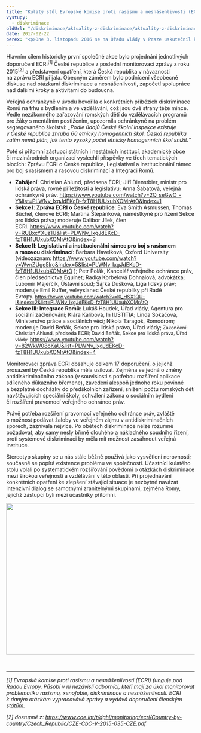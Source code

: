 ```yaml
---
title: "Kulatý stůl Evropské komise proti rasismu a nesnášenlivosti (ECRI)"
vystupy:
  - diskriminace
oldUrl: "/diskriminace/aktuality-z-diskriminace/aktuality-z-diskriminace-2017/kulaty-stul-evropske-komise-proti-rasismu-a-nesnasenlivosti-ecri/"
date: 2017-02-22
perex: "<p>Dne 3. listopadu 2016 se na Úřadu vlády v Praze uskutečnil kulatý stůl „Proti rasové diskriminaci a nesnášenlivosti v České republice“. Akci pořádala ECRI  ve spolupráci s ministrem pro lidská práva, rovné příležitosti a legislativu Jiřím Dienstbierem a veřejnou ochránkyní práv Annou Šabatovou.</p>"
---
```


<!-- imported from the old website -->

<p>Hlavním cílem historicky první společné akce bylo projednání jednotlivých doporučení ECRI<sup>[1]</sup> České republice z poslední monitorovací zprávy z roku 2015<sup>[2]</sup> a představení opatření, která Česká republika v návaznosti na zprávu ECRI přijala. Obecným záměrem bylo podnícení všeobecné diskuse nad otázkami diskriminace a nesnášenlivosti, započetí spolupráce nad dalšími kroky a aktivitami do budoucna.</p> <p>Veřejná ochránkyně v úvodu hovořila o konkrétních příbězích diskriminace Romů na trhu s bydlením a ve vzdělávání, což jsou dvě strany téže mince. Vedle nezákonného zařazování romských dětí do vzdělávacích programů pro žáky s mentálním postižením, upozornila ochránkyně na problém segregovaného školství: <i>„Podle údajů České školní inspekce existuje v České republice zhruba 60 etnicky homogenních škol. Česká republika zatím nemá plán, jak tento vysoký počet etnicky homogenních škol snížit.“ </i></p> <p>Poté si přítomní zástupci státních i nestátních institucí, akademické obce či mezinárodních organizací vyslechli příspěvky ve třech tematických blocích: Zprávu ECRI o České republice, Legislativní a institucionální rámec pro boj s rasismem a rasovou diskriminací a Integraci Romů.</p><ul><li><b>Zahájení</b>: Christian Ahlund, předsena ECRI; Jiří Dienstbier, ministr pro lidská práva, rovné příležitosti a legislativu; Anna Šabatová, veřejná ochránkyně práv. <a href="https://www.youtube.com/watch?v=2Q_seGwO_-Y&amp;list=PLWNv_IxgJdEKcD-fzT8H1UUxubXOMrAtO&amp;index=1" target="_blank">https://www.youtube.com/watch?v=2Q_seGwO_-Y&amp;list=PLWNv_IxgJdEKcD-fzT8H1UUxubXOMrAtO&amp;index=1</a></li><li><b>Sekce I</b>: <b>Zpráva ECRI o České republice</b>: Eva Smith Asmussen, Thomas Büchel, členové ECRI; Martina Štepánková, náměstkyně pro řízení Sekce pro lidská práva; moderuje Dalibor Jílek, člen ECRI. <a href="https://www.youtube.com/watch?v=RUBxcYXuz1U&amp;list=PLWNv_IxgJdEKcD-fzT8H1UUxubXOMrAtO&amp;index=3" target="_blank">https://www.youtube.com/watch?v=RUBxcYXuz1U&amp;list=PLWNv_IxgJdEKcD-fzT8H1UUxubXOMrAtO&amp;index=3</a></li><li><b>Sekce II</b>: <b>Legislativní a institucionální rámec pro boj s rasismem a rasovou diskriminací</b>: Barbara Havelková, Oxford University (videozáznam: <a href="https://www.youtube.com/watch?v=WwrZUge5lrc&amp;index=5&amp;list=PLWNv_IxgJdEKcD-fzT8H1UUxubXOMrAtO" target="_blank">https://www.youtube.com/watch?v=WwrZUge5lrc&amp;index=5&amp;list=PLWNv_IxgJdEKcD-fzT8H1UUxubXOMrAtO</a> ); Petr Polák, Kancelář veřejného ochránce práv, člen předsednictva Equinet; Radka Korbelová Dohnalová, advokátka; Ľubomír Majerčík, Ústavní soud; Šárka Dušková, Liga lidský práv; moderuje Emil Ruffer, velvyslanec České republiky při Radě Evropy. <a href="https://www.youtube.com/watch?v=I0_HSX1QU-I&amp;index=2&amp;list=PLWNv_IxgJdEKcD-fzT8H1UUxubXOMrAtO" style="background-color: initial; font-size: 12.8px;">https://www.youtube.com/watch?v=I0_HSX1QU-I&amp;index=2&amp;list=PLWNv_IxgJdEKcD-fzT8H1UUxubXOMrAtO</a></li><li><b>Sekce III</b>: <b>Integrace Romů</b>: Lukáš Houdek, Úřad vlády, Agentura pro sociální začleňování; Klára Kalibová, In IUSTITIA; Linda Sokačová, Ministerstvo práce a sociálních věcí; Nikola Taragoš, Romodrom; moderuje David Beňák, Sekce pro lidská práva, Úřad vlády; <a name="_GoBack" style="font-size: 12.8px;"></a><span style="font-size: 12.8px;">Zakončení: Christian Ahlund, předseda ECRI; David Beňák, Sekce pro lidská práva, Úřad vlády. </span><a href="https://www.youtube.com/watch?v=82WkW08oKaU&amp;list=PLWNv_IxgJdEKcD-fzT8H1UUxubXOMrAtO&amp;index=4" target="_blank">https://www.youtube.com/watch?v=82WkW08oKaU&amp;list=PLWNv_IxgJdEKcD-fzT8H1UUxubXOMrAtO&amp;index=4</a></li></ul> <p>Monitorovací zpráva ECRI obsahuje celkem 17 doporučení, o jejichž prosazení by Česká republika měla usilovat. Zejména se jedná o změny antidiskriminačního zákona (v souvislosti s potřebou rozšíření aplikace sdíleného důkazního břemene), zavedení alespoň jednoho roku povinné a bezplatné docházky do předškolních zařízení, snížení počtu romských dětí navštěvujících speciální školy, schválení zákona o sociálním bydlení či rozšíření pravomocí veřejného ochránce práv.</p> <p>Právě potřeba rozšíření pravomocí veřejného ochránce práv, zvláště o možnost podávat žaloby ve veřejném zájmu v antidiskriminačních sporech, zaznívala nejvíce. Po obětech diskriminace nelze rozumně požadovat, aby samy nesly břímě dlouhého a nákladného soudního řízení, proti systémové diskriminaci by měla mít možnost zasáhnout veřejná instituce. </p> <p>Stereotyp skupiny se u nás stále běžně <a name="_GoBack"></a>používá jako vysvětlení nerovnosti; současně se popírá existence problému ve společnosti. Účastníci kulatého stolu volali po systematickém rozšiřování povědomí o otázkách diskriminace mezi širokou veřejností a vzdělávání v této oblasti. Při projednávání konkrétních opatření ke zlepšení stávající situace je nezbytné navázat intenzivní dialog se samotnými zranitelnými skupinami, zejména Romy, jejichž zástupci byli mezi účastníky přítomni.</p><p><img src="https://www.ochrance.cz/uploads/RTEmagicC_2016-dis-ECRI.jpg.jpg" width="634" height="405" alt="" /></p> <br /> <hr /> <p><i>[1] Evropská komise proti rasismu a nesnášenlivosti (ECRI) funguje pod Radou Evropy. Působí v ní nezávislí odborníci, kteří mají za úkol monitorovat problematiku rasismu, xenofobie, diskriminace a nesnášenlivosti. ECRI k daným otázkám vypracovává zprávy a vydává doporučení členským státům. </i></p><p><i>[2] dostupné z: <a href="https://www.coe.int/t/dghl/monitoring/ecri/Country-by-country/Czech_Republic/CZE-CbC-V-2015-035-CZE.pdf" target="_blank">https://www.coe.int/t/dghl/monitoring/ecri/Country-by-country/Czech_Republic/CZE-CbC-V-2015-035-CZE.pdf</a></i> </p>

